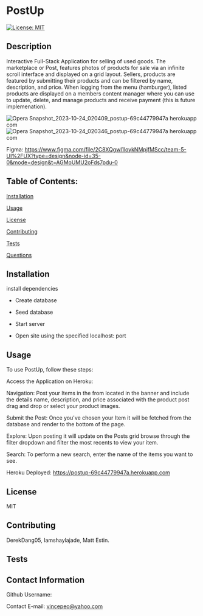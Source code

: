 
# PostUp
[![License: MIT](https://img.shields.io/badge/License-MIT-yellow.svg)](https://opensource.org/licenses/MIT)

## Description

Interactive Full-Stack Application for selling of used goods. The marketplace or Post, features photos of products for sale via an infinite scroll interface and displayed on a grid layout. Sellers, products are featured by submitting their products and can be filtered by name, description, and price. When logging from the menu (hamburger), listed products are displayed on a members content manager where you can use to update, delete, and manage products and receive payment (this is future implemenation).



![Opera Snapshot_2023-10-24_020409_postup-69c44779947a herokuapp com](https://github.com/Vin7ag3/team5/assets/48032663/41e4b39c-34c6-469a-a3cf-530680bb43f3)
![Opera Snapshot_2023-10-24_020346_postup-69c44779947a herokuapp com](https://github.com/Vin7ag3/team5/assets/48032663/89ff6a6e-13c6-4f11-929f-75a1a9856045)

Figma: https://www.figma.com/file/2C8XQgwl1loykNMpjfMScc/team-5-UI%2FUX?type=design&node-id=35-0&mode=design&t=AGMoUMU2oFds7pdu-0

## Table of Contents:

[Installation](#installation)

[Usage](#usage)

[License](#license)

[Contributing](#contributing)

[Tests](#tests)

[Questions](#contact-information)

## Installation

install dependencies

+ Create database

+ Seed database

+ Start server

+ Open site using the specified localhost: port

## Usage

To use PostUp, follow these steps:

Access the Application on Heroku: 

Navigation: Post your Items in the from located in the banner and include the details name, description, and price associated with the product post drag and drop or select your product images.

Submit the Post: Once you've chosen your Item it will be fetched from the database and render to the bottom of the page.

Explore: Upon posting it will update on the Posts grid browse through the filter dropdown and filter the most recents to view your item.

Search: To perform a new search, enter the name of the items you want to see.

Heroku Deployed: https://postup-69c44779947a.herokuapp.com

## License
MIT

## Contributing
DerekDang05, Iamshaylajade, Matt Estin.

## Tests

## Contact Information
Github Username: 

Contact E-mail: vincepeo@yahoo.com
